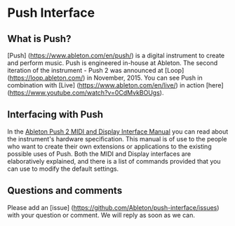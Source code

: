 Push Interface
==============

## What is Push?

[Push] (https://www.ableton.com/en/push/) is a digital instrument to create and perform music. Push is engineered in-house at Ableton. The second iteration of the instrument - Push 2 was announced at [Loop] (https://loop.ableton.com/) in November, 2015. You can see Push in combination with [Live] (https://www.ableton.com/en/live/) in action [here] (https://www.youtube.com/watch?v=0CdMvkBOUgs).

## Interfacing with Push

In the [Ableton Push 2 MIDI and Display Interface Manual](doc/AbletonPush2MIDIDisplayInterface.asc) you can read about the instrument's hardware specification. This manual is of use to the people who want to create their own extensions or applications to the existing possible uses of Push. Both the MIDI and Display interfaces are elaboratively explained, and there is a list of commands provided that you can use to modify the default settings.

## Questions and comments

Please add an [issue] (https://github.com/Ableton/push-interface/issues) with your question or comment. We will reply as soon as we can.

